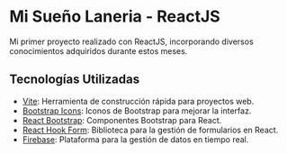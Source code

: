 # Mi Sueño Laneria - ReactJS

Mi primer proyecto realizado con ReactJS, incorporando diversos conocimientos adquiridos durante estos meses.

## Tecnologías Utilizadas

- [Vite](https://vitejs.dev/): Herramienta de construcción rápida para proyectos web.
- [Bootstrap Icons](https://icons.getbootstrap.com/): Iconos de Bootstrap para mejorar la interfaz.
- [React Bootstrap](https://react-bootstrap.github.io/): Componentes Bootstrap para React.
- [React Hook Form](https://react-hook-form.com/): Biblioteca para la gestión de formularios en React.
- [Firebase](https://firebase.google.com/): Plataforma para la gestión de datos en tiempo real.

